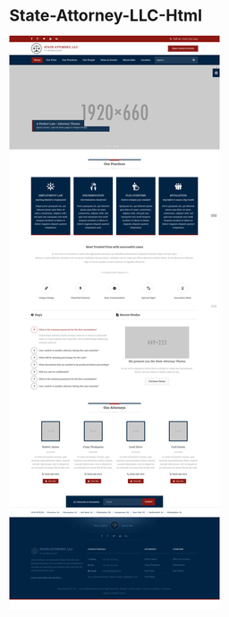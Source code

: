 # State-Attorney-LLC-Html

![Alt text](https://github.com/aang-naja/State-Attorney-LLC-Html/blob/master/screenshot.png "Optional Title")
